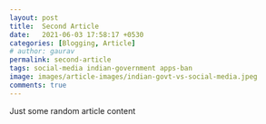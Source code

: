 ```yaml
---
layout: post
title:  Second Article
date:   2021-06-03 17:58:17 +0530
categories: [Blogging, Article]
# author: gaurav
permalink: second-article
tags: social-media indian-government apps-ban
image: images/article-images/indian-govt-vs-social-media.jpeg
comments: true
---
```


Just some random article content